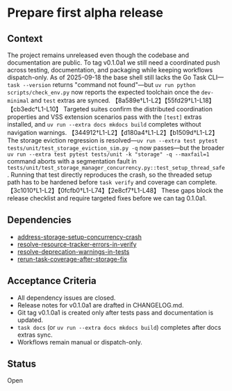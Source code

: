 # Prepare first alpha release

## Context
The project remains unreleased even though the codebase and documentation are
public. To tag v0.1.0a1 we still need a coordinated push across testing,
documentation, and packaging while keeping workflows dispatch-only. As of
2025-09-18 the base shell still lacks the Go Task CLI—`task --version` returns
"command not found"—but `uv run python scripts/check_env.py` now reports the
expected toolchain once the `dev-minimal` and `test` extras are synced.
【8a589e†L1-L2】【55fd29†L1-L18】【cb3edc†L1-L10】 Targeted suites confirm the
distributed coordination properties and VSS extension scenarios pass with the
`[test]` extras installed, and `uv run --extra docs mkdocs build` completes
without navigation warnings. 【344912†L1-L2】【d180a4†L1-L2】【b1509d†L1-L2】 The
storage eviction regression is resolved—`uv run --extra test pytest
tests/unit/test_storage_eviction_sim.py -q` now passes—but the broader
`uv run --extra test pytest tests/unit -k "storage" -q --maxfail=1` command
aborts with a segmentation fault in
`tests/unit/test_storage_manager_concurrency.py::test_setup_thread_safe`.
Running that test directly reproduces the crash, so the threaded setup path has
to be hardened before `task verify` and coverage can complete.
【3c1010†L1-L2】【0fcfb0†L1-L74】【2e8cf7†L1-L48】 These gaps block the release
checklist and require targeted fixes before we can tag 0.1.0a1.

## Dependencies
- [address-storage-setup-concurrency-crash](address-storage-setup-concurrency-crash.md)
- [resolve-resource-tracker-errors-in-verify](resolve-resource-tracker-errors-in-verify.md)
- [resolve-deprecation-warnings-in-tests](resolve-deprecation-warnings-in-tests.md)
- [rerun-task-coverage-after-storage-fix](rerun-task-coverage-after-storage-fix.md)

## Acceptance Criteria
- All dependency issues are closed.
- Release notes for v0.1.0a1 are drafted in CHANGELOG.md.
- Git tag v0.1.0a1 is created only after tests pass and documentation is
  updated.
- `task docs` (or `uv run --extra docs mkdocs build`) completes after docs
  extras sync.
- Workflows remain manual or dispatch-only.

## Status
Open
